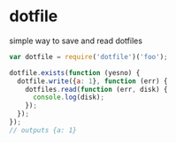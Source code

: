 # dotfile

simple way to save and read dotfiles

``` js
var dotfile = require('dotfile')('foo');

dotfile.exists(function (yesno) {
  dotfile.write({a: 1}, function (err) {
    dotfiles.read(function (err, disk) {
      console.log(disk);
    });
  });
});
// outputs {a: 1}
```
